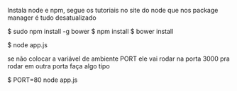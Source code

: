 Instala node e npm, segue os tutoriais no site do node que nos package manager é tudo desatualizado

$ sudo npm install -g bower
$ npm install
$ bower install

$ node app.js

se não colocar a variável de ambiente PORT ele vai rodar na porta 3000
pra rodar em outra porta faça algo tipo

$ PORT=80 node app.js